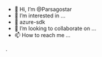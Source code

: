 - 👋 Hi, I’m @Parsagostar
- 👀 I’m interested in ...
- 🌱 azure-sdk 
- 💞️ I’m looking to collaborate on ...
- 📫 How to reach me ...

<!---
Parsagostar/Parsagostar is a ✨ special ✨ repository because its `README.md` (this file) appears on your GitHub profile.
You can click the Preview link to take a look at your changes.
--->.
